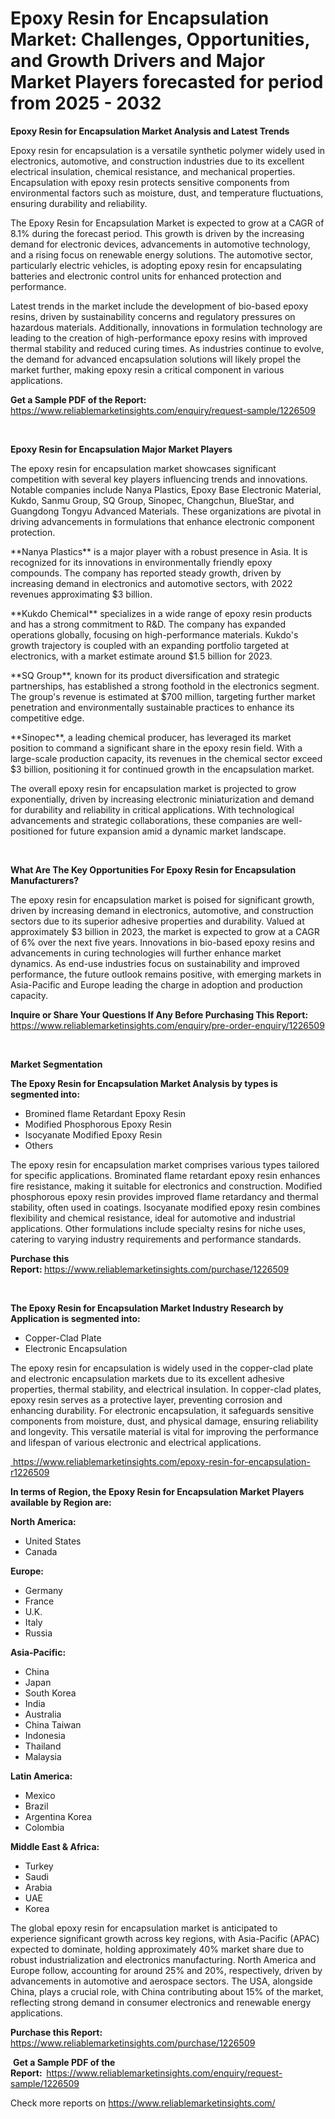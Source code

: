 <p><h1>Epoxy Resin for Encapsulation Market: Challenges, Opportunities, and Growth Drivers and Major Market Players forecasted for period from 2025 - 2032</h1></p><p><strong>Epoxy Resin for Encapsulation Market Analysis and Latest Trends</strong></p>
<p><p>Epoxy resin for encapsulation is a versatile synthetic polymer widely used in electronics, automotive, and construction industries due to its excellent electrical insulation, chemical resistance, and mechanical properties. Encapsulation with epoxy resin protects sensitive components from environmental factors such as moisture, dust, and temperature fluctuations, ensuring durability and reliability.</p><p>The Epoxy Resin for Encapsulation Market is expected to grow at a CAGR of 8.1% during the forecast period. This growth is driven by the increasing demand for electronic devices, advancements in automotive technology, and a rising focus on renewable energy solutions. The automotive sector, particularly electric vehicles, is adopting epoxy resin for encapsulating batteries and electronic control units for enhanced protection and performance.</p><p>Latest trends in the market include the development of bio-based epoxy resins, driven by sustainability concerns and regulatory pressures on hazardous materials. Additionally, innovations in formulation technology are leading to the creation of high-performance epoxy resins with improved thermal stability and reduced curing times. As industries continue to evolve, the demand for advanced encapsulation solutions will likely propel the market further, making epoxy resin a critical component in various applications.</p></p>
<p><strong>Get a Sample PDF of the Report:&nbsp;</strong> <a href="https://www.reliablemarketinsights.com/enquiry/request-sample/1226509?utm_campaign=2182&utm_medium=2&utm_source=Github&utm_content=ia&utm_term=02022025&utm_id=epoxy-resin-for-encapsulation">https://www.reliablemarketinsights.com/enquiry/request-sample/1226509</a></p>
<p>&nbsp;</p>
<p><strong>Epoxy Resin for Encapsulation Major Market Players</strong></p>
<p><p>The epoxy resin for encapsulation market showcases significant competition with several key players influencing trends and innovations. Notable companies include Nanya Plastics, Epoxy Base Electronic Material, Kukdo, Sanmu Group, SQ Group, Sinopec, Changchun, BlueStar, and Guangdong Tongyu Advanced Materials. These organizations are pivotal in driving advancements in formulations that enhance electronic component protection.</p><p>**Nanya Plastics** is a major player with a robust presence in Asia. It is recognized for its innovations in environmentally friendly epoxy compounds. The company has reported steady growth, driven by increasing demand in electronics and automotive sectors, with 2022 revenues approximating $3 billion.</p><p>**Kukdo Chemical** specializes in a wide range of epoxy resin products and has a strong commitment to R&D. The company has expanded operations globally, focusing on high-performance materials. Kukdo's growth trajectory is coupled with an expanding portfolio targeted at electronics, with a market estimate around $1.5 billion for 2023.</p><p>**SQ Group**, known for its product diversification and strategic partnerships, has established a strong foothold in the electronics segment. The group's revenue is estimated at $700 million, targeting further market penetration and environmentally sustainable practices to enhance its competitive edge.</p><p>**Sinopec**, a leading chemical producer, has leveraged its market position to command a significant share in the epoxy resin field. With a large-scale production capacity, its revenues in the chemical sector exceed $3 billion, positioning it for continued growth in the encapsulation market.</p><p>The overall epoxy resin for encapsulation market is projected to grow exponentially, driven by increasing electronic miniaturization and demand for durability and reliability in critical applications. With technological advancements and strategic collaborations, these companies are well-positioned for future expansion amid a dynamic market landscape.</p></p>
<p>&nbsp;</p>
<p><strong>What Are The Key Opportunities For Epoxy Resin for Encapsulation Manufacturers?</strong></p>
<p><p>The epoxy resin for encapsulation market is poised for significant growth, driven by increasing demand in electronics, automotive, and construction sectors due to its superior adhesive properties and durability. Valued at approximately $3 billion in 2023, the market is expected to grow at a CAGR of 6% over the next five years. Innovations in bio-based epoxy resins and advancements in curing technologies will further enhance market dynamics. As end-use industries focus on sustainability and improved performance, the future outlook remains positive, with emerging markets in Asia-Pacific and Europe leading the charge in adoption and production capacity.</p></p>
<p><strong>Inquire or Share Your Questions If Any Before Purchasing This Report:</strong> <a href="https://www.reliablemarketinsights.com/enquiry/pre-order-enquiry/1226509?utm_campaign=2182&utm_medium=2&utm_source=Github&utm_content=ia&utm_term=02022025&utm_id=epoxy-resin-for-encapsulation">https://www.reliablemarketinsights.com/enquiry/pre-order-enquiry/1226509</a></p>
<p>&nbsp;</p>
<p><strong>Market Segmentation</strong></p>
<p><strong>The Epoxy Resin for Encapsulation Market Analysis by types is segmented into:</strong></p>
<p><ul><li>Bromined flame Retardant Epoxy Resin</li><li>Modified Phosphorous Epoxy Resin</li><li>Isocyanate Modified Epoxy Resin</li><li>Others</li></ul></p>
<p><p>The epoxy resin for encapsulation market comprises various types tailored for specific applications. Brominated flame retardant epoxy resin enhances fire resistance, making it suitable for electronics and construction. Modified phosphorous epoxy resin provides improved flame retardancy and thermal stability, often used in coatings. Isocyanate modified epoxy resin combines flexibility and chemical resistance, ideal for automotive and industrial applications. Other formulations include specialty resins for niche uses, catering to varying industry requirements and performance standards.</p></p>
<p><strong>Purchase this Report:&nbsp;</strong><a href="https://www.reliablemarketinsights.com/purchase/1226509?utm_campaign=2182&utm_medium=2&utm_source=Github&utm_content=ia&utm_term=02022025&utm_id=epoxy-resin-for-encapsulation">https://www.reliablemarketinsights.com/purchase/1226509</a></p>
<p>&nbsp;</p>
<p><strong>The Epoxy Resin for Encapsulation Market Industry Research by Application is segmented into:</strong></p>
<p><ul><li>Copper-Clad Plate</li><li>Electronic Encapsulation</li></ul></p>
<p><p>The epoxy resin for encapsulation is widely used in the copper-clad plate and electronic encapsulation markets due to its excellent adhesive properties, thermal stability, and electrical insulation. In copper-clad plates, epoxy resin serves as a protective layer, preventing corrosion and enhancing durability. For electronic encapsulation, it safeguards sensitive components from moisture, dust, and physical damage, ensuring reliability and longevity. This versatile material is vital for improving the performance and lifespan of various electronic and electrical applications.</p></p>
<p><a href="https://www.reliablemarketinsights.com/epoxy-resin-for-encapsulation-r1226509?utm_campaign=2182&utm_medium=2&utm_source=Github&utm_content=ia&utm_term=02022025&utm_id=epoxy-resin-for-encapsulation">&nbsp;https://www.reliablemarketinsights.com/epoxy-resin-for-encapsulation-r1226509</a></p>
<p><strong>In terms of Region, the Epoxy Resin for Encapsulation Market Players available by Region are:</strong></p>
<p>
    <p> <strong> North America: </strong>
        <ul>
            <li>United States</li>
            <li>Canada</li>
        </ul>
        </p> 
    <p> <strong> Europe: </strong>
        <ul>
            <li>Germany</li>
            <li>France</li>
            <li>U.K.</li>
            <li>Italy</li>
            <li>Russia</li>
        </ul>
        </p> 
    <p> <strong> Asia-Pacific: </strong>
        <ul>
            <li>China</li>
            <li>Japan</li>
            <li>South Korea</li>
            <li>India</li>
            <li>Australia</li>
            <li>China Taiwan</li>
            <li>Indonesia</li>
            <li>Thailand</li>
            <li>Malaysia</li>
        </ul>
        </p> 
    <p> <strong> Latin America: </strong>
        <ul>
            <li>Mexico</li>
            <li>Brazil</li>
            <li>Argentina Korea</li>
            <li>Colombia</li>
        </ul>
        </p> 
    <p> <strong> Middle East & Africa: </strong>
        <ul>
            <li>Turkey</li>
            <li>Saudi</li>
            <li>Arabia</li>
            <li>UAE</li>
            <li>Korea</li>
        </ul>
    </p>
    </p>
<p><p>The global epoxy resin for encapsulation market is anticipated to experience significant growth across key regions, with Asia-Pacific (APAC) expected to dominate, holding approximately 40% market share due to robust industrialization and electronics manufacturing. North America and Europe follow, accounting for around 25% and 20%, respectively, driven by advancements in automotive and aerospace sectors. The USA, alongside China, plays a crucial role, with China contributing about 15% of the market, reflecting strong demand in consumer electronics and renewable energy applications.</p></p>
<p><strong>Purchase this Report: </strong><a href="https://www.reliablemarketinsights.com/purchase/1226509?utm_campaign=2182&utm_medium=2&utm_source=Github&utm_content=ia&utm_term=02022025&utm_id=epoxy-resin-for-encapsulation">https://www.reliablemarketinsights.com/purchase/1226509</a></p>
<p>&nbsp;<strong>Get a Sample PDF of the Report:&nbsp;&nbsp;</strong><a href="https://www.reliablemarketinsights.com/enquiry/request-sample/1226509?utm_campaign=2182&utm_medium=2&utm_source=Github&utm_content=ia&utm_term=02022025&utm_id=epoxy-resin-for-encapsulation">https://www.reliablemarketinsights.com/enquiry/request-sample/1226509</a></p>
<p><strong></strong></p>
<p>Check more reports on <a href="https://www.reliablemarketinsights.com/?utm_campaign=2182&utm_medium=2&utm_source=Github&utm_content=ia&utm_term=02022025&utm_id=epoxy-resin-for-encapsulation">https://www.reliablemarketinsights.com/</a></p>